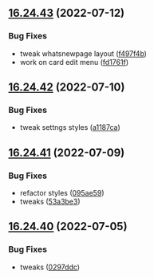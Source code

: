 ## [16.24.43](https://github.com/phandcock/GrampsView/compare/v16.24.42...v16.24.43) (2022-07-12)


### Bug Fixes

* tweak whatsnewpage layout ([f497f4b](https://github.com/phandcock/GrampsView/commit/f497f4b46b51d20e6f0a4d3f76a9f9506b7c05ff))
* work on card edit menu ([fd1761f](https://github.com/phandcock/GrampsView/commit/fd1761f0a5907a6e591815f0eeb643fc87e6633b))



## [16.24.42](https://github.com/phandcock/GrampsView/compare/v16.24.41...v16.24.42) (2022-07-10)


### Bug Fixes

* tweak settngs styles ([a1187ca](https://github.com/phandcock/GrampsView/commit/a1187ca3c46f459204a9a5341f54d2cdaa77e119))



## [16.24.41](https://github.com/phandcock/GrampsView/compare/v16.24.40...v16.24.41) (2022-07-09)


### Bug Fixes

* refactor styles ([095ae59](https://github.com/phandcock/GrampsView/commit/095ae59f7c1df2e513bb95292e1cef84b6dbecea))
* tweaks ([53a3be3](https://github.com/phandcock/GrampsView/commit/53a3be378bbc5e2f5a1284fc03069d46a7bfaf95))



## [16.24.40](https://github.com/phandcock/GrampsView/compare/v16.24.39...v16.24.40) (2022-07-05)


### Bug Fixes

* tweaks ([0297ddc](https://github.com/phandcock/GrampsView/commit/0297ddce71f3ab1f0a1a3207b722644e2676414f))



